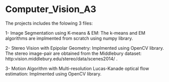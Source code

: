 # Computer_Vision_A3
The projects includes the folowing 3 files:

1- Image Segmentation using K-means & EM:
   The k-means and EM algorithms are implmented from scratch using numpy library. 
   
2- Stereo Vision with Epipolar Geometry:
   Implmented using OpenCV library.
   The stereo image-pair are obtained from the Middlebury dataset: http:vision.middlebury.edu/stereo/data/scenes2014/ .
   
3- Motion Algorithm with Multi-resolution Lucas-Kanade optical flow estimation:
   Implmented using OpenCV library.
